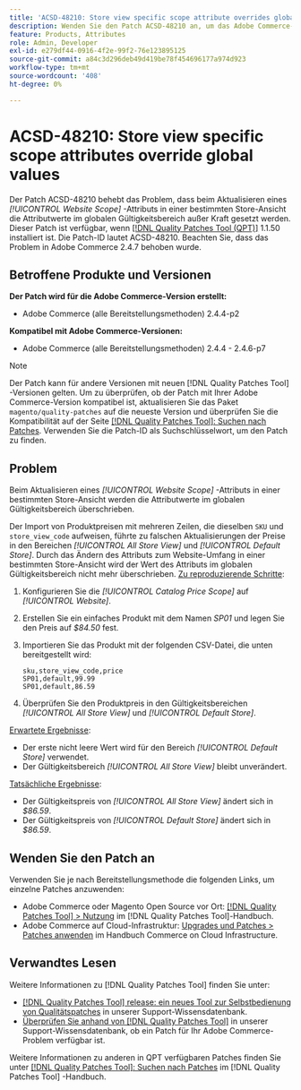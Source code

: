 ```yaml
---
title: 'ACSD-48210: Store view specific scope attribute overrides global values'
description: Wenden Sie den Patch ACSD-48210 an, um das Adobe Commerce-Problem zu beheben, das beim Aktualisieren eines *[!UICONTROL Website Scope]* -Attributs in einer bestimmten Store-Ansicht auftritt, wodurch die Attributwerte im globalen Gültigkeitsbereich außer Kraft gesetzt werden.
feature: Products, Attributes
role: Admin, Developer
exl-id: e279df44-0916-4f2e-99f2-76e123895125
source-git-commit: a84c3d296deb49d419be78f454696177a974d923
workflow-type: tm+mt
source-wordcount: '408'
ht-degree: 0%

---
```


# ACSD-48210: Store view specific scope attributes override global values

Der Patch ACSD-48210 behebt das Problem, dass beim Aktualisieren eines *[!UICONTROL Website Scope]* -Attributs in einer bestimmten Store-Ansicht die Attributwerte im globalen Gültigkeitsbereich außer Kraft gesetzt werden. Dieser Patch ist verfügbar, wenn [[!DNL Quality Patches Tool (QPT)]](/help/announcements/adobe-commerce-announcements/magento-quality-patches-released-new-tool-to-self-serve-quality-patches.md) 1.1.50 installiert ist. Die Patch-ID lautet ACSD-48210. Beachten Sie, dass das Problem in Adobe Commerce 2.4.7 behoben wurde.

## Betroffene Produkte und Versionen

**Der Patch wird für die Adobe Commerce-Version erstellt:**

* Adobe Commerce (alle Bereitstellungsmethoden) 2.4.4-p2

**Kompatibel mit Adobe Commerce-Versionen:**

* Adobe Commerce (alle Bereitstellungsmethoden) 2.4.4 - 2.4.6-p7

>[!NOTE]
>
>Der Patch kann für andere Versionen mit neuen [!DNL Quality Patches Tool] -Versionen gelten. Um zu überprüfen, ob der Patch mit Ihrer Adobe Commerce-Version kompatibel ist, aktualisieren Sie das Paket `magento/quality-patches` auf die neueste Version und überprüfen Sie die Kompatibilität auf der Seite [[!DNL Quality Patches Tool]: Suchen nach Patches](https://experienceleague.adobe.com/tools/commerce-quality-patches/index.html). Verwenden Sie die Patch-ID als Suchschlüsselwort, um den Patch zu finden.

## Problem

Beim Aktualisieren eines *[!UICONTROL Website Scope]* -Attributs in einer bestimmten Store-Ansicht werden die Attributwerte im globalen Gültigkeitsbereich überschrieben.

Der Import von Produktpreisen mit mehreren Zeilen, die dieselben `SKU` und `store_view_code` aufweisen, führte zu falschen Aktualisierungen der Preise in den Bereichen *[!UICONTROL All Store View]* und *[!UICONTROL Default Store]*. Durch das Ändern des Attributs zum Website-Umfang in einer bestimmten Store-Ansicht wird der Wert des Attributs im globalen Gültigkeitsbereich nicht mehr überschrieben.
<u>Zu reproduzierende Schritte</u>:

1. Konfigurieren Sie die *[!UICONTROL Catalog Price Scope]* auf *[!UICONTROL Website]*.
1. Erstellen Sie ein einfaches Produkt mit dem Namen *SP01* und legen Sie den Preis auf *$84.50* fest.
1. Importieren Sie das Produkt mit der folgenden CSV-Datei, die unten bereitgestellt wird:

   ```
   sku,store_view_code,price
   SP01,default,99.99
   SP01,default,86.59
   ```

1. Überprüfen Sie den Produktpreis in den Gültigkeitsbereichen *[!UICONTROL All Store View]* und *[!UICONTROL Default Store]*.

<u>Erwartete Ergebnisse</u>:

* Der erste nicht leere Wert wird für den Bereich *[!UICONTROL Default Store]* verwendet.
* Der Gültigkeitsbereich *[!UICONTROL All Store View]* bleibt unverändert.

<u>Tatsächliche Ergebnisse</u>:

* Der Gültigkeitspreis von *[!UICONTROL All Store View]* ändert sich in *$86.59*.
* Der Gültigkeitspreis von *[!UICONTROL Default Store]* ändert sich in *$86.59*.

## Wenden Sie den Patch an

Verwenden Sie je nach Bereitstellungsmethode die folgenden Links, um einzelne Patches anzuwenden:

* Adobe Commerce oder Magento Open Source vor Ort: [[!DNL Quality Patches Tool] > Nutzung](https://experienceleague.adobe.com/docs/commerce-operations/tools/quality-patches-tool/usage.html) im [!DNL Quality Patches Tool]-Handbuch.
* Adobe Commerce auf Cloud-Infrastruktur: [Upgrades und Patches > Patches anwenden](https://experienceleague.adobe.com/docs/commerce-cloud-service/user-guide/develop/upgrade/apply-patches.html) im Handbuch Commerce on Cloud Infrastructure.

## Verwandtes Lesen

Weitere Informationen zu [!DNL Quality Patches Tool] finden Sie unter:

* [[!DNL Quality Patches Tool] release: ein neues Tool zur Selbstbedienung von Qualitätspatches](/help/announcements/adobe-commerce-announcements/magento-quality-patches-released-new-tool-to-self-serve-quality-patches.md) in unserer Support-Wissensdatenbank.
* [Überprüfen Sie anhand von  [!DNL Quality Patches Tool]](/help/support-tools/patches-available-in-qpt-tool/check-patch-for-magento-issue-with-magento-quality-patches.md) in unserer Support-Wissensdatenbank, ob ein Patch für Ihr Adobe Commerce-Problem verfügbar ist.

Weitere Informationen zu anderen in QPT verfügbaren Patches finden Sie unter [[!DNL Quality Patches Tool]: Suchen nach Patches](https://experienceleague.adobe.com/tools/commerce-quality-patches/index.html) im [!DNL Quality Patches Tool] -Handbuch.

